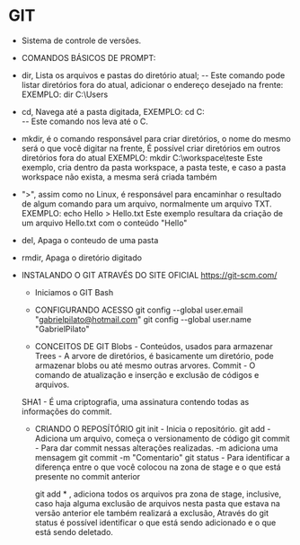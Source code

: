 # GIT

- Sistema de controle de versões.

- COMANDOS BÁSICOS DE PROMPT:

- dir, Lista os arquivos e pastas do diretório atual; -- Este comando pode listar diretórios fora do atual, adicionar o endereço desejado na frente:
  EXEMPLO: dir C:\Users
  
- cd, Navega até a pasta digitada, 
  EXEMPLO: cd C:\
    -- Este comando nos leva até o C.

- mkdir, é o comando responsável para criar diretórios, o nome do mesmo será o que você digitar na frente,
  É possível criar diretórios em outros diretórios fora do atual
    EXEMPLO: mkdir C:\workspace\teste 
      Este exemplo, cria dentro da pasta workspace, a pasta teste, e caso a pasta workspace não exista, a mesma será criada também
      
 - ">", assim como no Linux, é responsável para encaminhar o resultado de algum comando para um arquivo, normalmente um arquivo TXT.
  EXEMPLO: echo Hello > Hello.txt 
    Este exemplo resultara da criação de um arquivo Hello.txt com o conteúdo "Hello"
 
 - del, Apaga o conteudo de uma pasta
 - rmdir, Apaga o diretório digitado

- INSTALANDO O GIT ATRAVÉS DO SITE OFICIAL https://git-scm.com/
    - Iniciamos o GIT Bash
    
    - CONFIGURANDO ACESSO
      git config --global user.email "gabrielpilato@hotmail.com"
      git config --global user.name "GabrielPilato"

    - CONCEITOS DE GIT
      Blobs - Conteúdos, usados para armazenar
      Trees - A arvore de diretórios, é basicamente um diretório, pode armazenar blobs ou até mesmo outras arvores.
      Commit - O comando de atualização e inserção e exclusão de códigos e arquivos.

    SHA1 - É uma criptografia, uma assinatura contendo todas as informações do commit.

    - CRIANDO O REPOSÍTÓRIO
      git init - Inicia o repositório.
      git add - Adiciona um arquivo, começa o versionamento de código
      git commit - Para dar commit nessas alterações realizadas.
        -m adiciona uma mensagem git commit -m "Comentario"
      git status - Para identificar a diferença entre o que você colocou na zona de stage e o que está presente no commit anterior

      git add * , adiciona todos os arquivos pra zona de stage, inclusive, caso haja alguma exclusão de arquivos nesta pasta que estava na versão anterior
      ele também realizará a exclusão,
        Através do git status é possível identificar o que está sendo adicionado  e o que está sendo deletado.

      
      
    
